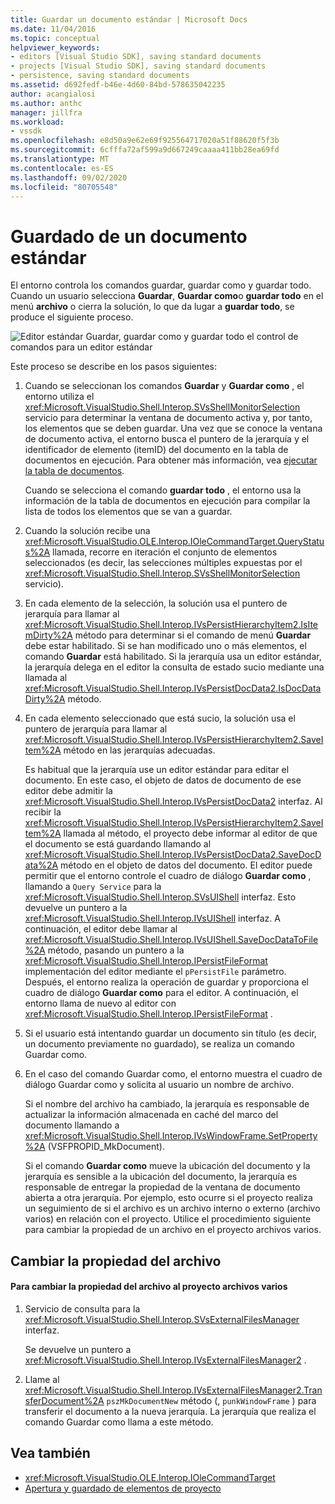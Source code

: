 ```yaml
---
title: Guardar un documento estándar | Microsoft Docs
ms.date: 11/04/2016
ms.topic: conceptual
helpviewer_keywords:
- editors [Visual Studio SDK], saving standard documents
- projects [Visual Studio SDK], saving standard documents
- persistence, saving standard documents
ms.assetid: d692fedf-b46e-4d60-84bd-578635042235
author: acangialosi
ms.author: anthc
manager: jillfra
ms.workload:
- vssdk
ms.openlocfilehash: e8d50a9e62e69f925564717020a51f88620f5f3b
ms.sourcegitcommit: 6cfffa72af599a9d667249caaaa411bb28ea69fd
ms.translationtype: MT
ms.contentlocale: es-ES
ms.lasthandoff: 09/02/2020
ms.locfileid: "80705548"
---
```

# <a name="saving-a-standard-document"></a>Guardado de un documento estándar
El entorno controla los comandos guardar, guardar como y guardar todo. Cuando un usuario selecciona **Guardar**, **Guardar como**o **guardar todo** en el menú **archivo** o cierra la solución, lo que da lugar a **guardar todo**, se produce el siguiente proceso.

 ![Editor estándar](../../extensibility/internals/media/public.gif "Público") Guardar, guardar como y guardar todo el control de comandos para un editor estándar

 Este proceso se describe en los pasos siguientes:

1. Cuando se seleccionan los comandos **Guardar** y **Guardar como** , el entorno utiliza el <xref:Microsoft.VisualStudio.Shell.Interop.SVsShellMonitorSelection> servicio para determinar la ventana de documento activa y, por tanto, los elementos que se deben guardar. Una vez que se conoce la ventana de documento activa, el entorno busca el puntero de la jerarquía y el identificador de elemento (itemID) del documento en la tabla de documentos en ejecución. Para obtener más información, vea [ejecutar la tabla de documentos](../../extensibility/internals/running-document-table.md).

    Cuando se selecciona el comando **guardar todo** , el entorno usa la información de la tabla de documentos en ejecución para compilar la lista de todos los elementos que se van a guardar.

2. Cuando la solución recibe una <xref:Microsoft.VisualStudio.OLE.Interop.IOleCommandTarget.QueryStatus%2A> llamada, recorre en iteración el conjunto de elementos seleccionados (es decir, las selecciones múltiples expuestas por el <xref:Microsoft.VisualStudio.Shell.Interop.SVsShellMonitorSelection> servicio).

3. En cada elemento de la selección, la solución usa el puntero de jerarquía para llamar al <xref:Microsoft.VisualStudio.Shell.Interop.IVsPersistHierarchyItem2.IsItemDirty%2A> método para determinar si el comando de menú **Guardar** debe estar habilitado. Si se han modificado uno o más elementos, el comando **Guardar** está habilitado. Si la jerarquía usa un editor estándar, la jerarquía delega en el editor la consulta de estado sucio mediante una llamada al <xref:Microsoft.VisualStudio.Shell.Interop.IVsPersistDocData2.IsDocDataDirty%2A> método.

4. En cada elemento seleccionado que está sucio, la solución usa el puntero de jerarquía para llamar al <xref:Microsoft.VisualStudio.Shell.Interop.IVsPersistHierarchyItem2.SaveItem%2A> método en las jerarquías adecuadas.

    Es habitual que la jerarquía use un editor estándar para editar el documento. En este caso, el objeto de datos de documento de ese editor debe admitir la <xref:Microsoft.VisualStudio.Shell.Interop.IVsPersistDocData2> interfaz. Al recibir la <xref:Microsoft.VisualStudio.Shell.Interop.IVsPersistHierarchyItem2.SaveItem%2A> llamada al método, el proyecto debe informar al editor de que el documento se está guardando llamando al <xref:Microsoft.VisualStudio.Shell.Interop.IVsPersistDocData2.SaveDocData%2A> método en el objeto de datos del documento. El editor puede permitir que el entorno controle el cuadro de diálogo **Guardar como** , llamando a `Query Service` para la <xref:Microsoft.VisualStudio.Shell.Interop.SVsUIShell> interfaz. Esto devuelve un puntero a la <xref:Microsoft.VisualStudio.Shell.Interop.IVsUIShell> interfaz. A continuación, el editor debe llamar al <xref:Microsoft.VisualStudio.Shell.Interop.IVsUIShell.SaveDocDataToFile%2A> método, pasando un puntero a la <xref:Microsoft.VisualStudio.Shell.Interop.IPersistFileFormat> implementación del editor mediante el `pPersistFile` parámetro. Después, el entorno realiza la operación de guardar y proporciona el cuadro de diálogo **Guardar como** para el editor. A continuación, el entorno llama de nuevo al editor con <xref:Microsoft.VisualStudio.Shell.Interop.IPersistFileFormat> .

5. Si el usuario está intentando guardar un documento sin título (es decir, un documento previamente no guardado), se realiza un comando Guardar como.

6. En el caso del comando Guardar como, el entorno muestra el cuadro de diálogo Guardar como y solicita al usuario un nombre de archivo.

    Si el nombre del archivo ha cambiado, la jerarquía es responsable de actualizar la información almacenada en caché del marco del documento llamando a <xref:Microsoft.VisualStudio.Shell.Interop.IVsWindowFrame.SetProperty%2A> (VSFPROPID_MkDocument).

   Si el comando **Guardar como** mueve la ubicación del documento y la jerarquía es sensible a la ubicación del documento, la jerarquía es responsable de entregar la propiedad de la ventana de documento abierta a otra jerarquía. Por ejemplo, esto ocurre si el proyecto realiza un seguimiento de si el archivo es un archivo interno o externo (archivo varios) en relación con el proyecto. Utilice el procedimiento siguiente para cambiar la propiedad de un archivo en el proyecto archivos varios.

## <a name="changing-file-ownership"></a>Cambiar la propiedad del archivo

#### <a name="to-change-file-ownership-to-the-miscellaneous-files-project"></a>Para cambiar la propiedad del archivo al proyecto archivos varios

1. Servicio de consulta para la <xref:Microsoft.VisualStudio.Shell.Interop.SVsExternalFilesManager> interfaz.

     Se devuelve un puntero a <xref:Microsoft.VisualStudio.Shell.Interop.IVsExternalFilesManager2> .

2. Llame al <xref:Microsoft.VisualStudio.Shell.Interop.IVsExternalFilesManager2.TransferDocument%2A> `pszMkDocumentNew` método (, `punkWindowFrame` ) para transferir el documento a la nueva jerarquía. La jerarquía que realiza el comando Guardar como llama a este método.

## <a name="see-also"></a>Vea también
- <xref:Microsoft.VisualStudio.OLE.Interop.IOleCommandTarget>
- [Apertura y guardado de elementos de proyecto](../../extensibility/internals/opening-and-saving-project-items.md)
